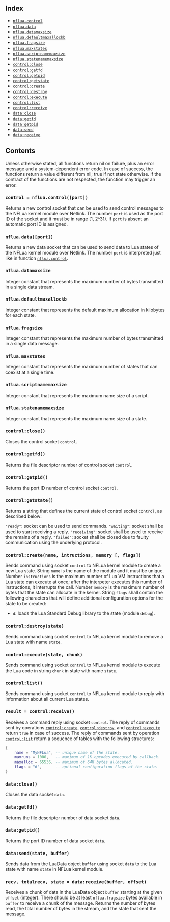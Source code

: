 Index
-----

- [`nflua.control`](#control--nfluacontrolport)
- [`nflua.data`](#nfluadataport)
- [`nflua.datamaxsize`](#nfluadatamaxsize)
- [`nflua.defaultmaxallockb`](#defaultmaxallockb)
- [`nflua.fragsize`](#nfluafragsize)
- [`nflua.maxstates`](#nfluamaxstates)
- [`nflua.scriptnamemaxsize`](#nfluascriptnamemaxsize)
- [`nflua.statenamemaxsize`](#nfluastatenamemaxsize)
- [`control:close`](#controlclose)
- [`control:getfd`](#controlgetfd)
- [`control:getpid`](#controlgetpid)
- [`control:getstate`](#controlgetstate)
- [`control:create`](#controlcreatename-intructions-memory--flags)
- [`control:destroy`](#controldestroystate)
- [`control:execute`](#controlexecutestate-chunk)
- [`control:list`](#controllist)
- [`control:receive`](#result--controlreceive)
- [`data:close`](#dataclose)
- [`data:getfd`](#datagetfd)
- [`data:getpid`](#datagetpid)
- [`data:send`](#datasendstate-buffer)
- [`data:receive`](#buffer--datareceive)

Contents
--------

Unless otherwise stated, all functions return nil on failure, plus an error message and a system-dependent error code.
In case of success, the functions return a value different from nil; true if not state otherwise.
If the contract of the functions are not respected, the function may trigger an error.

### `control = nflua.control([port])`

Returns a new control socket that can be used to send control messages to the NFLua kernel module over Netlink.
The number `port` is used as the port ID of the socket and it must be in range [1, 2^31).
If `port` is absent an automatic port ID is assigned.

### `nflua.data([port])`

Returns a new data socket that can be used to send data to Lua states of the NFLua kernel module over Netlink.
The number `port` is interpreted just like in function [`nflua.control`](#control--nfluacontrolport).

### `nflua.datamaxsize`

Integer constant that represents the maximum number of bytes transmitted in a single data stream.

### `nflua.defaultmaxallockb`

Integer constant that represents the default maximum allocation in kilobytes for each state.

### `nflua.fragsize`

Integer constant that represents the maximum number of bytes transmitted in a single data message.

### `nflua.maxstates`

Integer constant that represents the maximum number of states that can coexist at a single time.

### `nflua.scriptnamemaxsize`

Integer constant that represents the maximum name size of a script.

### `nflua.statenamemaxsize`

Integer constant that represents the maximum name size of a state.

### `control:close()`

Closes the control socket `control`.

### `control:getfd()`

Returns the file descriptor number of control socket `control`.

### `control:getpid()`

Returns the port ID number of control socket `control`.

### `control:getstate()`

Returns a string that defines the current state of control socket `control`, as described below:

`"ready"`: socket can be used to send commands.
`"waiting"`: socket shall be used to start receiving a reply.
`"receiving"`: socket shall be used to receive the remains of a reply.
`"failed"`: socket shall be closed due to faulty communication using the underlying protocol.

### `control:create(name, intructions, memory [, flags])`

Sends command using socket `control` to NFLua kernel module to create a new Lua state.
String `name` is the name of the module and it must be unique.
Number `instructions` is the maximum number of Lua VM instructions that a Lua state can execute at once; after the interpeter executes this number of instructions, it interrupts the call.
Number `memory` is the maximum number of bytes that the state can allocate in the kernel.
String `flags` shall contain the following characters that will define additional configuration options for the state to be created:

- `d`: loads the Lua Standard Debug library to the state (module `debug`).

### `control:destroy(state)`

Sends command using socket `control` to NFLua kernel module to remove a Lua state with name `state`.

### `control:execute(state, chunk)`

Sends command using socket `control` to NFLua kernel module to execute the Lua code in string `chunk` in state with name `state`.

### `control:list()`

Sends command using socket `control` to NFLua kernel module to reply with information about all current Lua states.

### `result = control:receive()`

Receives a command reply using socket `control`.
The reply of commands sent by operations [`control:create`](#controlcreatename-intructions-memory--flags), [`control:destroy`](#controldestroystate), and [`control:execute`](#controlexecutestate-chunk) return `true` in case of success.
The reply of commands sent by operation [`control:list`](#controllist) return a sequence of tables with the following structures:

```lua
{
	name = "MyNFLua", -- unique name of the state.
	maxruns = 1000,   -- maximum of 1K opcodes executed by callback.
	maxalloc = 65536, -- maximum of 64K bytes allocated.
	flags = "d",      -- optional configuration flags of the state.
}
```

### `data:close()`

Closes the data socket `data`.

### `data:getfd()`

Returns the file descriptor number of data socket `data`.

### `data:getpid()`

Returns the port ID number of data socket `data`.

### `data:send(state, buffer)`

Sends data from the LuaData object `buffer` using socket `data` to the Lua state with name `state` in NFLua kernel module.

### `recv, totalrecv, state = data:receive(buffer, offset)`

Receives a chunk of data in the LuaData object `buffer` starting at the given `offset` (integer).
There should be at least `nflua.fragsize` bytes available in `buffer` to receive a chunk of the message.
Returns the number of bytes read, the total number of bytes in the stream, and the state that sent the message.
